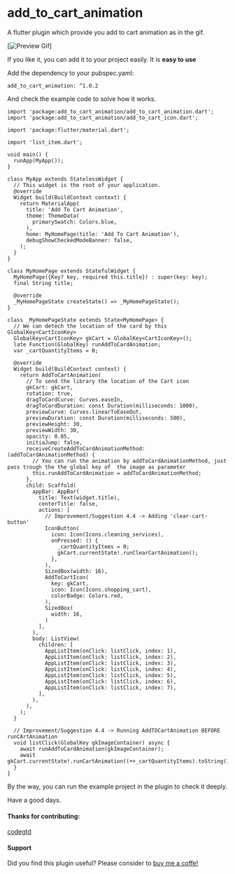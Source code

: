 # add_to_cart_animation

A flutter plugin which provide you add to cart animation as in the gif. 

[![Preview Gif](https://media.giphy.com/media/EqgAF1n7oSiQ5QP3SS/giphy.gif)]

If you like it, you can add it to your project easily. It is <b>easy to use</b>

Add the dependency to your pubspec.yaml: 

```
add_to_cart_animation: ^1.0.2
```

And check the example code to solve how it works. 

```
import 'package:add_to_cart_animation/add_to_cart_animation.dart';
import 'package:add_to_cart_animation/add_to_cart_icon.dart';

import 'package:flutter/material.dart';

import 'list_item.dart';

void main() {
  runApp(MyApp());
}

class MyApp extends StatelessWidget {
  // This widget is the root of your application.
  @override
  Widget build(BuildContext context) {
    return MaterialApp(
      title: 'Add To Cart Animation',
      theme: ThemeData(
        primarySwatch: Colors.blue,
      ),
      home: MyHomePage(title: 'Add To Cart Animation'),
      debugShowCheckedModeBanner: false,
    );
  }
}

class MyHomePage extends StatefulWidget {
  MyHomePage({Key? key, required this.title}) : super(key: key);
  final String title;

  @override
  _MyHomePageState createState() => _MyHomePageState();
}

class _MyHomePageState extends State<MyHomePage> {
  // We can detech the location of the card by this  GlobalKey<CartIconKey>
  GlobalKey<CartIconKey> gkCart = GlobalKey<CartIconKey>();
  late Function(GlobalKey) runAddToCardAnimation;
  var _cartQuantityItems = 0;

  @override
  Widget build(BuildContext context) {
    return AddToCartAnimation(
      // To send the library the location of the Cart icon
      gkCart: gkCart,
      rotation: true,
      dragToCardCurve: Curves.easeIn,
      dragToCardDuration: const Duration(milliseconds: 1000),
      previewCurve: Curves.linearToEaseOut,
      previewDuration: const Duration(milliseconds: 500),
      previewHeight: 30,
      previewWidth: 30,
      opacity: 0.85,
      initiaJump: false,
      receiveCreateAddToCardAnimationMethod: (addToCardAnimationMethod) {
        // You can run the animation by addToCardAnimationMethod, just pass trough the the global key of  the image as parameter
        this.runAddToCardAnimation = addToCardAnimationMethod;
      },
      child: Scaffold(
        appBar: AppBar(
          title: Text(widget.title),
          centerTitle: false,
          actions: [
            // Improvement/Suggestion 4.4 -> Adding 'clear-cart-button'
            IconButton(
              icon: Icon(Icons.cleaning_services),
              onPressed: () {
                _cartQuantityItems = 0;
                gkCart.currentState!.runClearCartAnimation();
              },
            ),
            SizedBox(width: 16),
            AddToCartIcon(
              key: gkCart,
              icon: Icon(Icons.shopping_cart),
              colorBadge: Colors.red,
            ),
            SizedBox(
              width: 16,
            )
          ],
        ),
        body: ListView(
          children: [
            AppListItem(onClick: listClick, index: 1),
            AppListItem(onClick: listClick, index: 2),
            AppListItem(onClick: listClick, index: 3),
            AppListItem(onClick: listClick, index: 4),
            AppListItem(onClick: listClick, index: 5),
            AppListItem(onClick: listClick, index: 6),
            AppListItem(onClick: listClick, index: 7),
          ],
        ),
      ),
    );
  }

  // Improvement/Suggestion 4.4 -> Running AddTOCartAnimation BEFORE runCArtAnimation
  void listClick(GlobalKey gkImageContainer) async {
    await runAddToCardAnimation(gkImageContainer);
    await gkCart.currentState!.runCartAnimation((++_cartQuantityItems).toString());
  }
}
```

By the way, you can run the example project in the plugin to check it deeply. 

Have a good days.

#### Thanks for contributing:

[codegtd ](https://github.com/codegtd)


#### Support

Did you find this plugin useful? Please consider to [buy me a coffe!](https://www.buymeacoffee.com/omerbyrk)

